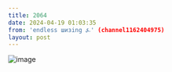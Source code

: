 ```yaml
---
title: 2064
date: 2024-04-19 01:03:35
from: 'endless шизing ⍼' (channel1162404975)
layout: post
---
```


![image](photos/photo_330@19-04-2024_01-03-35.jpg)



